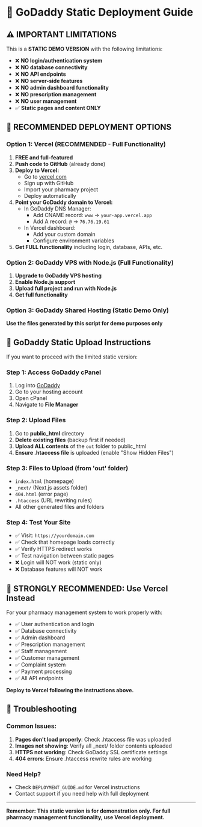 # 🚀 GoDaddy Static Deployment Guide

## ⚠️ IMPORTANT LIMITATIONS

This is a **STATIC DEMO VERSION** with the following limitations:
- ❌ **NO login/authentication system**
- ❌ **NO database connectivity**
- ❌ **NO API endpoints**
- ❌ **NO server-side features**
- ❌ **NO admin dashboard functionality**
- ❌ **NO prescription management**
- ❌ **NO user management**
- ✅ **Static pages and content ONLY**

## 🎯 RECOMMENDED DEPLOYMENT OPTIONS

### Option 1: Vercel (RECOMMENDED - Full Functionality)
1. **FREE and full-featured**
2. **Push code to GitHub** (already done)
3. **Deploy to Vercel:**
   - Go to [vercel.com](https://vercel.com)
   - Sign up with GitHub
   - Import your pharmacy project
   - Deploy automatically
4. **Point your GoDaddy domain to Vercel:**
   - In GoDaddy DNS Manager:
     - Add CNAME record: `www` → `your-app.vercel.app`
     - Add A record: `@` → `76.76.19.61`
   - In Vercel dashboard:
     - Add your custom domain
     - Configure environment variables
5. **Get FULL functionality** including login, database, APIs, etc.

### Option 2: GoDaddy VPS with Node.js (Full Functionality)
1. **Upgrade to GoDaddy VPS hosting**
2. **Enable Node.js support**
3. **Upload full project and run with Node.js**
4. **Get full functionality**

### Option 3: GoDaddy Shared Hosting (Static Demo Only)
**Use the files generated by this script for demo purposes only**

## 📁 GoDaddy Static Upload Instructions

If you want to proceed with the limited static version:

### Step 1: Access GoDaddy cPanel
1. Log into [GoDaddy](https://sso.godaddy.com/)
2. Go to your hosting account
3. Open cPanel
4. Navigate to **File Manager**

### Step 2: Upload Files
1. Go to **public_html** directory
2. **Delete existing files** (backup first if needed)
3. **Upload ALL contents** of the `out` folder to public_html
4. **Ensure .htaccess file** is uploaded (enable "Show Hidden Files")

### Step 3: Files to Upload (from 'out' folder)
- `index.html` (homepage)
- `_next/` (Next.js assets folder)
- `404.html` (error page)
- `.htaccess` (URL rewriting rules)
- All other generated files and folders

### Step 4: Test Your Site
- ✅ Visit: `https://yourdomain.com`
- ✅ Check that homepage loads correctly
- ✅ Verify HTTPS redirect works
- ✅ Test navigation between static pages
- ❌ Login will NOT work (static only)
- ❌ Database features will NOT work

## 🌟 STRONGLY RECOMMENDED: Use Vercel Instead

For your pharmacy management system to work properly with:
- ✅ User authentication and login
- ✅ Database connectivity
- ✅ Admin dashboard
- ✅ Prescription management
- ✅ Staff management
- ✅ Customer management
- ✅ Complaint system
- ✅ Payment processing
- ✅ All API endpoints

**Deploy to Vercel following the instructions above.**

## 🔧 Troubleshooting

### Common Issues:
1. **Pages don't load properly**: Check .htaccess file was uploaded
2. **Images not showing**: Verify all _next/ folder contents uploaded
3. **HTTPS not working**: Check GoDaddy SSL certificate settings
4. **404 errors**: Ensure .htaccess rewrite rules are working

### Need Help?
- Check `DEPLOYMENT_GUIDE.md` for Vercel instructions
- Contact support if you need help with full deployment

---

**Remember: This static version is for demonstration only. For full pharmacy management functionality, use Vercel deployment.**
